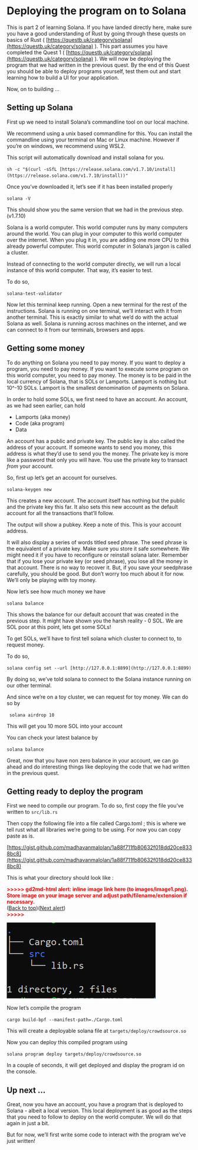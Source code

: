 # Deploying the program on to Solana

This is part 2 of learning Solana. If you have landed directly here, make sure you have a good understanding of Rust by going through these quests on basics of Rust ( [https://questb.uk/category/solana](https://questb.uk/category/solana) ). This part assumes you have completed the Quest 1 ( [https://questb.uk/category/solana](https://questb.uk/category/solana) ). We will now be deploying the program that we had written in the previous quest. By the end of this Quest you should be able to deploy programs yourself, test them out and start learning how to build a UI for your application.

Now, on to building …

## Setting up Solana

First up we need to install Solana’s commandline tool on our local machine.

We recommend using a unix based commandline for this. You can install the commandline using your terminal on Mac or Linux machine. However if you’re on windows, we recommend using WSL2.

This script will automatically download and install solana for you.

`sh -c "$(curl -sSfL [https://release.solana.com/v1.7.10/install](https://release.solana.com/v1.7.10/install))"`

Once you’ve downloaded it, let’s see if it has been installed properly

`solana -V`

This should show you the same version that we had in the previous step. (v1.7.10)

Solana is a world computer. This world computer runs by many computers around the world. You can plug in your computer to this world computer over the internet. When you plug it in, you are adding one more CPU to this already powerful computer. This world computer in Solana’s jargon is called a cluster.

Instead of connecting to the world computer directly, we will run a local instance of this world computer. That way, it’s easier to test.

To do so,

`solana-test-validator`

Now let this terminal keep running. Open a new terminal for the rest of the instructions. Solana is running on one terminal, we’ll interact with it from another terminal. This is exactly similar to what we’d do with the actual Solana as well. Solana is running across machines on the internet, and we can connect to it from our terminals, browsers and apps.

## Getting some money

To do anything on Solana you need to pay money. If you want to deploy a program, you need to pay money. If you want to execute some program on this world computer, you need to pay money. The money is to be paid in the local currency of Solana, that is SOLs or Lamports. Lamport is nothing but 10^-10 SOLs. Lamport is the smallest denomination of payments on Solana.

In order to hold some SOLs, we first need to have an account. An account, as we had seen earlier, can hold

- Lamports (aka money)
- Code (aka program)
- Data

An account has a public and private key. The public key is also called the address of your account. If someone wants to send you money, this address is what they’d use to send you the money. The private key is more like a password that only you will have. You use the private key to transact _from_ your account.

So, first up let’s get an account for ourselves.

`solana-keygen new`

This creates a new account. The account itself has nothing but the public and the private key this far. It also sets this new account as the default account for all the transactions that’ll follow.

The output will show a pubkey. Keep a note of this. This is your account address.

It will also display a series of words titled seed phrase. The seed phrase is the equivalent of a private key. Make sure you store it safe somewhere. We might need it if you have to reconfigure or reinstall solana later. Remember that if you lose your private key (or seed phrase), you lose all the money in that account. There is no way to recover it. But, if you save your seedphrase carefully, you should be good. But don’t worry too much about it for now. We’ll only be playing with toy money.

Now let’s see how much money we have

`solana balance`

This shows the balance for our default account that was created in the previous step. It might have shown you the harsh reality - 0 SOL. We are SOL poor at this point, lets get some SOLs!

To get SOLs, we’ll have to first tell solana which cluster to connect to, to request money.

To do so,

`solana config set --url [http://127.0.0.1:8899](http://127.0.0.1:8899) `

By doing so, we’ve told solana to connect to the Solana instance running on our other terminal.

And since we’re on a toy cluster, we can request for toy money. We can do so by

` solana airdrop 10`

This will get you 10 more SOL into your account

You can check your latest balance by

`solana balance`

Great, now that you have non zero balance in your account, we can go ahead and do interesting things like deploying the code that we had written in the previous quest.

## Getting ready to deploy the program

First we need to compile our program. To do so, first copy the file you’ve written to `src/lib.rs`

Then copy the following file into a file called Cargo.toml ; this is where we tell rust what all libraries we’re going to be using. For now you can copy paste as is.

[https://gist.github.com/madhavanmalolan/1a88f711fb80632f018dd20ce8338bc8](https://gist.github.com/madhavanmalolan/1a88f711fb80632f018dd20ce8338bc8)

This is what your directory should look like :

<p id="gdcalert1" ><span style="color: red; font-weight: bold">>>>>>  gd2md-html alert: inline image link here (to images/image1.png). Store image on your image server and adjust path/filename/extension if necessary. </span><br>(<a href="#">Back to top</a>)(<a href="#gdcalert2">Next alert</a>)<br><span style="color: red; font-weight: bold">>>>>> </span></p>

![alt_text](learn_src/learn_assets/1.png 'image_tooltip')

Now let’s compile the program

`cargo build-bpf --manifest-path=./Cargo.toml `

This will create a deployable solana file at `targets/deploy/crowdsource.so`

Now you can deploy this compiled program using

`solana program deploy targets/deploy/crowdsource.so`

In a couple of seconds, it will get deployed and display the program id on the console.

## Up next …

Great, now you have an account, you have a program that is deployed to Solana - albeit a local version. This local deployment is as good as the steps that you need to follow to deploy on the world computer. We will do that again in just a bit.

But for now, we’ll first write some code to interact with the program we’ve just written!
